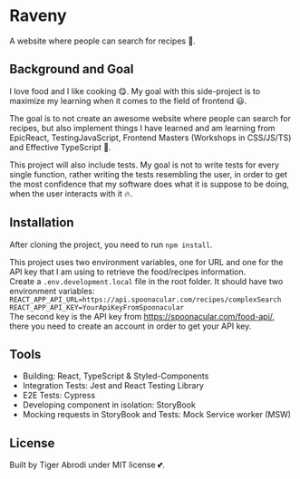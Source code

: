# Raveny

A website where people can search for recipes :raised_hands:.

## Background and Goal

I love food and I like cooking :yum:. My goal with this side-project is to maximize my learning when it comes to the field of frontend :smiley:.

The goal is to not create an awesome website where people can search for recipes, but also implement things I have learned and am learning from EpicReact, TestingJavaScript, Frontend Masters (Workshops in CSS/JS/TS) and Effective TypeScript :tada:.

This project will also include tests. My goal is not to write tests for every single function, rather writing the tests resembling the user, in order to get the most confidence that my software does what it is suppose to be doing, when the user interacts with it :fire:.

## Installation

After cloning the project, you need to run `npm install`.

This project uses two environment variables, one for URL and one for the API key that I am using to retrieve the food/recipes information.
<br>
Create a `.env.development.local` file in the root folder.
It should have two environment variables:
<br>
`REACT_APP_API_URL=https://api.spoonacular.com/recipes/complexSearch`
<br>
`REACT_APP_API_KEY=YourApiKeyFromSpoonacular`
<br>
The second key is the API key from https://spoonacular.com/food-api/, there you need to create an account in order to get your API key.

## Tools

- Building: React, TypeScript & Styled-Components
- Integration Tests: Jest and React Testing Library
- E2E Tests: Cypress
- Developing component in isolation: StoryBook
- Mocking requests in StoryBook and Tests: Mock Service worker (MSW)

## License

Built by Tiger Abrodi under MIT license :two_hearts:.

